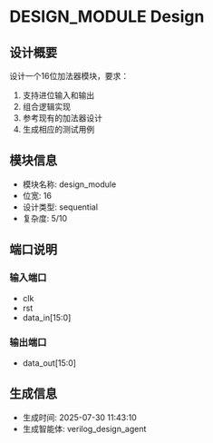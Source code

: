 # DESIGN_MODULE Design

## 设计概要

设计一个16位加法器模块，要求：
1. 支持进位输入和输出
2. 组合逻辑实现
3. 参考现有的加法器设计
4. 生成相应的测试用例


## 模块信息
- 模块名称: design_module
- 位宽: 16
- 设计类型: sequential
- 复杂度: 5/10

## 端口说明
### 输入端口
- clk
- rst
- data_in[15:0]

### 输出端口
- data_out[15:0]

## 生成信息
- 生成时间: 2025-07-30 11:43:10
- 生成智能体: verilog_design_agent
